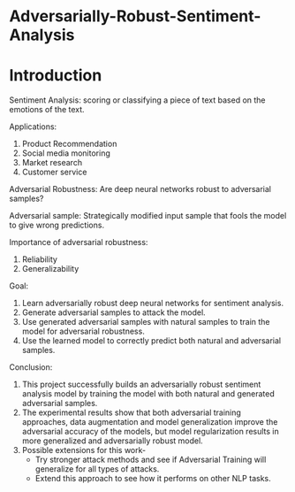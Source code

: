 # Adversarially-Robust-Sentiment-Analysis

# Introduction

  Sentiment Analysis: scoring or classifying a piece of text based on the emotions of the text.

  Applications: 
  1. Product Recommendation
  2. Social media monitoring
  3. Market research
  4. Customer service
  
  Adversarial Robustness: Are deep neural networks robust to adversarial samples?
  
  Adversarial sample: Strategically modified input sample that fools the model to give wrong predictions.

  Importance of adversarial robustness:
  1. Reliability
  2. Generalizability

  Goal: 
  1. Learn adversarially robust deep neural networks for sentiment analysis.
  2. Generate adversarial samples to attack the model.
  3. Use generated adversarial samples with natural samples to train the model for adversarial robustness.
  4. Use the learned model to correctly predict both natural and adversarial samples. 

  Conclusion:
  1. This project successfully builds an adversarially robust sentiment analysis model by training the model with both natural and generated adversarial samples.
  2. The experimental results show that both adversarial training approaches, data augmentation and model generalization improve the adversarial accuracy of the models,
     but model regularization results in more generalized and adversarially robust model. 
  3. Possible extensions for this work-
       * Try stronger attack methods and see if Adversarial Training will generalize for all types of attacks.
       * Extend this approach to see how it performs on other NLP tasks.
